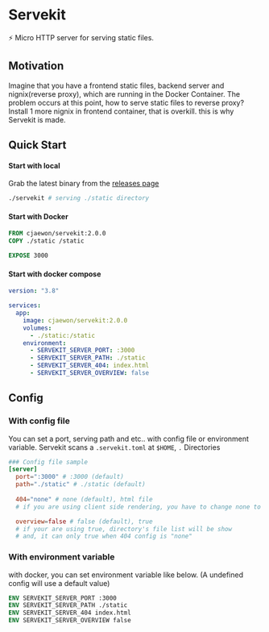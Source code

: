 # Servekit
⚡️ Micro HTTP server for serving static files. 

## Motivation
Imagine that you have a frontend static files, backend server and nignix(reverse proxy), which are running in the Docker Container. The problem occurs at this point, how to serve static files to reverse proxy? Install 1 more nignix in frontend container, that is overkill. this is why Servekit is made.

## Quick Start
#### Start with local
Grab the latest binary from the [releases page](https://github.com/cjaewon/servekit/releases)
```sh
./servekit # serving ./static directory
```

#### Start with Docker
```Dockerfile
FROM cjaewon/servekit:2.0.0
COPY ./static /static

EXPOSE 3000
```

#### Start with docker compose
```yml
version: "3.8"

services:
  app:
    image: cjaewon/servekit:2.0.0
    volumes:
      - ./static:/static
    environment:
      - SERVEKIT_SERVER_PORT: :3000
      - SERVEKIT_SERVER_PATH: ./static
      - SERVEKIT_SERVER_404: index.html
      - SERVEKIT_SERVER_OVERVIEW: false
```

## Config
### With config file
You can set a port, serving path and etc.. with config file or environment variable.
Servekit scans a `.servekit.toml` at `$HOME`, `.` Directories

```toml
### Config file sample
[server]
  port=":3000" # :3000 (default)
  path="./static" # ./static (default)
  
  404="none" # none (default), html file
  # if you are using client side rendering, you have to change none to index.html

  overview=false # false (default), true
  # if your are using true, directory's file list will be show
  # and, it can only true when 404 config is "none"
```

### With environment variable
with docker, you can set environment variable like below. (A undefined config will use a default value)
```Dockerfile
ENV SERVEKIT_SERVER_PORT :3000
ENV SERVEKIT_SERVER_PATH ./static
ENV SERVEKIT_SERVER_404 index.html
ENV SERVEKIT_SERVER_OVERVIEW false
```

